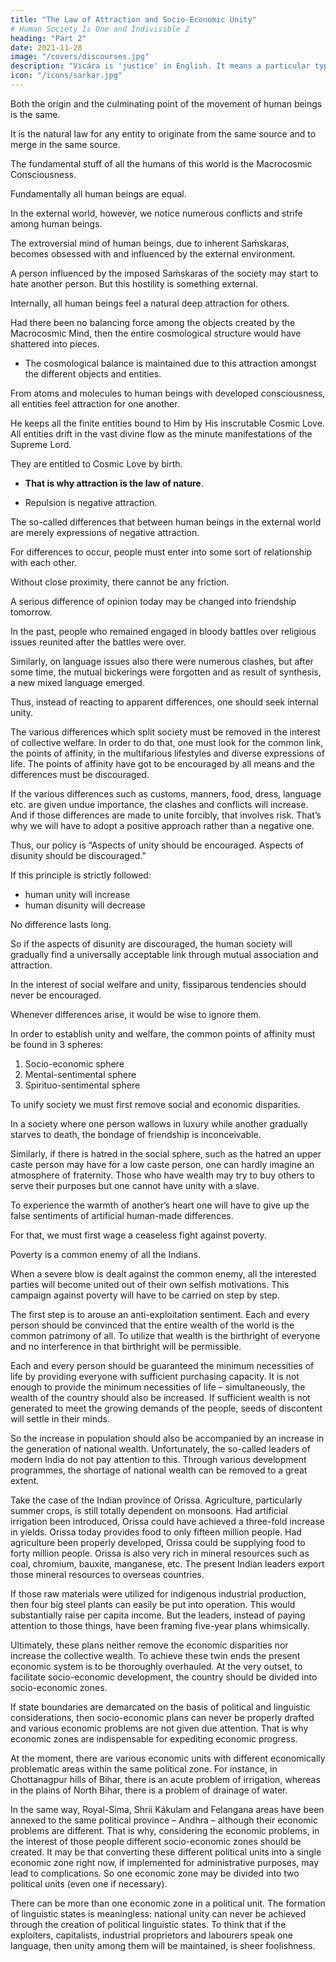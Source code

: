 ```yaml
---
title: "The Law of Attraction and Socio-Economic Unity"
# Human Society Is One and Indivisible 2
heading: "Part 2"
date: 2021-11-28
image: "/covers/discourses.jpg"
description: "Vicára is 'justice' in English. It means a particular type of mental process to ascertain the truth"
icon: "/icons/sarkar.jpg"
---
```



Both the origin and the culminating point of the movement of human beings is the same.

It is the natural law for any entity to originate from the same source and to merge in the same source.

The fundamental stuff of all the humans of this world is the Macrocosmic Consciousness. 

<!-- All are the children of the Supreme Immortality (Amrtasya Puttŕah).  -->

Fundamentally all human beings are equal. <!-- Therefore there should not be any discrimination. --> 

In the external world, however, we notice numerous conflicts and strife among human beings. 

<!-- The poet Rabindranath Tagore said,

Hiḿsáy unmatta prthvii nitya nit́hura dvandva
Ghora kut́ila pantha táhára lobha jat́ila bandha.
[Mad with violence is the world,
Cruel are the battles which [[rage]] each day.
Crooked indeed are the ways of the world
Bound by the noose of greed.] -->

<!-- The various races and countries have been plagued with clashes and conflicts due to petty, selfish interests. Every house is shaken with conflict. How many wars have plagued the world? How much blood has flowed into the rivers of the world? So can we truly say that there is no difference between people? Where is the unity which creates a common bond among human beings? To get the proper answer, one has to go deep into human psychology because true unity lies in the realm of the human mind.  -->

The extroversial mind of human beings, due to inherent Saḿskaras, becomes obsessed with and influenced by the external environment. 

A person influenced by the imposed Saḿskaras of the society may start to hate another person. But this hostility is something external.

Internally, all human beings feel a natural deep attraction for others. <!-- This attraction is the natural wont of living beings.  -->

Had there been no balancing force among the objects created by the Macrocosmic Mind, then the entire cosmological structure would have shattered into pieces. 
- The cosmological balance is maintained due to this attraction amongst the different objects and entities.

From atoms and molecules to human beings with developed consciousness, all entities feel attraction for one another. 

He keeps all the finite entities bound to Him by His inscrutable Cosmic Love. All entities drift in the vast divine flow as the minute manifestations of the Supreme Lord. 

They are entitled to Cosmic Love by birth.
- **That is why attraction is the law of nature**. 
<!-- Attraction is not negative repulsion, rather --> 
- Repulsion is negative attraction.

The so-called differences that between human beings in the external world are merely expressions of negative attraction.

For differences to occur, people must enter into some sort of relationship with each other. 

Without close proximity, there cannot be any friction. 

A serious difference of opinion today may be changed into friendship tomorrow.

<!-- Ábád kare vivád kare suvád kare tárá.
[The same people who quarrel today may rejoice together in common friendship tomorrow.] -->

In the past, people who remained engaged in bloody battles over religious issues reunited after the battles were over. 

Similarly, on language issues also there were numerous clashes, but after some time, the mutual bickerings were forgotten and as result of synthesis, a new mixed language emerged. 

Thus, instead of reacting to apparent differences, one should seek internal unity. 

The various differences which split society must be removed in the interest of collective welfare. In order to do that, one must look for the common link, the points of affinity, in the multifarious lifestyles and diverse expressions of life. The points of affinity have got to be encouraged by all means and the differences must be discouraged. 

If the various differences such as customs, manners, food, dress, language etc. are given undue importance, the clashes and conflicts will increase. And if those differences are made to unite forcibly, that involves risk. That’s why we will have to adopt a positive approach rather than a negative one.

Thus, our policy is “Aspects of unity should be encouraged. Aspects of disunity should be discouraged.” 

If this principle is strictly followed:
- human unity will increase
- human disunity will decrease 

No difference lasts long. 

So if the aspects of disunity are discouraged, the human society will gradually find a universally acceptable link through mutual association and attraction. 

In the interest of social welfare and unity, fissiparous tendencies should never be encouraged. 

Whenever differences arise, it would be wise to ignore them.

<!--  If at all something should be said, then one should say that this is not the proper time to bother about petty differences.
 -->

<!-- , causing severe damage to humanity. --> 

In order to establish unity and welfare, the common points of affinity must be found in 3 spheres:

1. Socio-economic sphere
2. Mental-sentimental sphere
3. Spirituo-sentimental sphere

To unify society we must first remove social and economic disparities. 

In a society where one person wallows in luxury while another gradually starves to death, the bondage of friendship is inconceivable. 

Similarly, if there is hatred in the social sphere, such as the hatred an upper caste person may have for a low caste person, one can hardly imagine an atmosphere of fraternity. Those who have wealth may try to buy others to serve their purposes but one cannot have unity with a slave.

<!-- Táká diye shudhu máthá kená yáy
Hrday yáy ná kená.

[The mind can be bought with money, but not the heart] -->

To experience the warmth of another’s heart one will have to give up the false sentiments of artificial human-made differences. 

For that, we must first wage a ceaseless fight against poverty. 

Poverty is a common enemy of all the Indians. 

When a severe blow is dealt against the common enemy, all the interested parties will become united out of their own selfish motivations. This campaign against poverty will have to be carried on step by step.

The first step is to arouse an anti-exploitation sentiment. Each and every person should be convinced that the entire wealth of the world is the common patrimony of all. To utilize that wealth is the birthright of everyone and no interference in that birthright will be permissible.

<!-- Tomár deoyá ei vipul prthvii sakale kariba bhog
Ei prthiviir náŕii sáthe ache srjan diner yog.
[We will enjoy this vast world given by You,
We are connected to this earth from the very moment of birth.] -->

Each and every person should be guaranteed the minimum necessities of life by providing everyone with sufficient purchasing capacity. It is not enough to provide the minimum necessities of life – simultaneously, the wealth of the country should also be increased. If sufficient wealth is not generated to meet the growing demands of the people, seeds of discontent will settle in their minds. 

So the increase in population should also be accompanied by an increase in the generation of national wealth. Unfortunately, the so-called leaders of modern India do not pay attention to this. Through various development programmes, the shortage of national wealth can be removed to a great extent.

Take the case of the Indian province of Orissa. Agriculture, particularly summer crops, is still totally dependent on monsoons. Had artificial irrigation been introduced, Orissa could have achieved a three-fold increase in yields. Orissa today provides food to only fifteen million people. Had agriculture been properly developed, Orissa could be supplying food to forty million people. Orissa is also very rich in mineral resources such as coal, chromium, bauxite, manganese, etc. The present Indian leaders export those mineral resources to overseas countries. 

If those raw materials were utilized for indigenous industrial production, then four big steel plants can easily be put into operation. This would substantially raise per capita income. But the leaders, instead of paying attention to those things, have been framing five-year plans whimsically. 

Ultimately, these plans neither remove the economic disparities nor increase the collective wealth. To achieve these twin ends the present economic system is to be thoroughly overhauled. At the very outset, to facilitate socio-economic development, the country should be divided into socio-economic zones. 

If state boundaries are demarcated on the basis of political and linguistic considerations, then socio-economic plans can never be properly drafted and various economic problems are not given due attention. That is why economic zones are indispensable for expediting economic progress. 

At the moment, there are various economic units with different economically problematic areas within the same political zone. For instance, in Chottanagpur hills of Bihar, there is an acute problem of irrigation, whereas in the plains of North Bihar, there is a problem of drainage of water. 

In the same way, Royal-Sima, Shrii Kákulam and Felangana areas have been annexed to the same political province – Andhra – although their economic problems are different. That is why, considering the economic problems, in the interest of those people different socio-economic zones should be created. It may be that converting these different political units into a single economic zone right now, if implemented for administrative purposes, may lead to complications. So one economic zone may be divided into two political units (even one if necessary).

There can be more than one economic zone in a political unit. The formation of linguistic states is meaningless: national unity can never be achieved through the creation of political linguistic states. To think that if the exploiters, capitalists, industrial proprietors and labourers speak one language, then unity among them will be maintained, is sheer foolishness.



